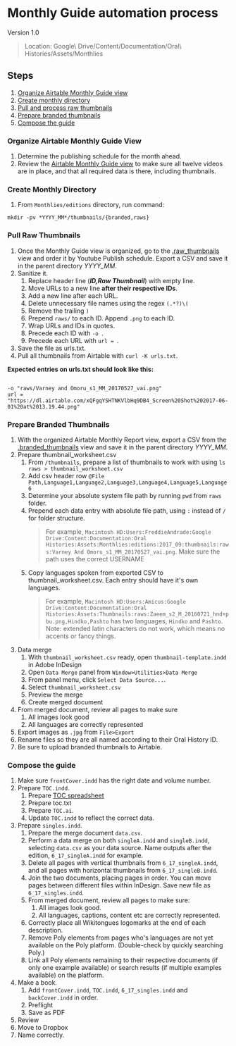 # Monthly Guide automation process
Version 1.0
> Location: Google\ Drive/Content/Documentation/Oral\ Histories/Assets/Monthlies

## Steps
1. [Organize Airtable Monthly Guide view](#organize-airtable-monthly-guide-view)
1. [Create monthly directory](#create-monthly-directory)
1. [Pull and process raw thumbnails](#pull-raw-thumbnails)
1. [Prepare branded thumbnails](#prepare-branded-thumbnails)
1. [Compose the guide](#compose-the-guide)

### Organize Airtable Monthly Guide View
1. Determine the publishing schedule for the month ahead.
1. Review the [Airtable Monthly Guide view](https://airtable.com/tblmuERX4RzQUwZM0/viwX8Kkzg2PNLgYfV) to make sure all twelve videos are in place, and that all required data is there, including thumbnails.

### Create Monthly Directory
1. From `Monthlies/editions` directory, run command:

```
mkdir -pv *YYYY_MM*/thumbnails/{branded,raws}
```

### Pull Raw Thumbnails
1. Once the Monthly Guide view is organized, go to the [.raw_thumbnails](https://airtable.com/tblmuERX4RzQUwZM0/viwspdj54Sj1uXV5u) view and order it by Youtube Publish schedule. Export a CSV and save it in the parent directory *YYYY_MM*.
1. Sanitize it.
    1. Replace header line (***ID,Raw Thumbnail***) with empty line.
    1. Move URLs to a new line **after their respective IDs**.
    1. Add a new line after each URL.
    1. Delete unnecessary file names using the regex `(.*?)\(`
    1. Remove the trailing `)`
    1. Prepend `raws/` to each ID. Append `.png` to each ID.
    1. Wrap URLs and IDs in quotes.
    1. Precede each ID with `-o `.
    1. Precede each URL with `url = `.
1. Save the file as urls.txt.
1. Pull all thumbnails from Airtable with `curl -K urls.txt`.

**Expected entries on urls.txt should look like this:**
```

-o "raws/Varney and Omoru_s1_MM_20170527_vai.png"
url = "https://dl.airtable.com/xQFgqYSHTNKVlbHq9DB4_Screen%20Shot%202017-06-01%20at%2013.19.44.png"

```

### Prepare Branded Thumbnails
1. With the organized Airtable Monthly Report view, export a CSV from the [.branded_thumbnails](https://airtable.com/tblmuERX4RzQUwZM0/viwGXSdXjzqjrf2hZ) view and save it in the parent directory *YYYY_MM*.
1. Prepare thumbnail_worksheet.csv
    1. From `/thumbnails`, prepare a list of thumbnails to work with using `ls raws > thumbnail_worksheet.csv`
    1. Add csv header row `@File Path,Language1,Language2,Language3,Language4,Language5,Language6`
    1. Determine your absolute system file path by running `pwd` from `raws` folder.
    1. Prepend each data entry with absolute file path, using `:` instead of `/` for folder structure.
        > For example, `Macintosh HD:Users:FreddieAndrade:Google Drive:Content:Documentation:Oral Histories:Assets:Monthlies:editions:2017_09:thumbnails:raws:Varney And Omoru_s1_MM_20170527_vai.png`.
        > Make sure the path uses the correct USERNAME
    1. Copy languages spoken from exported CSV to thumbnail_worksheet.csv. Each entry should have it's own languages.
        > For example, `Macintosh HD:Users:Amicus:Google Drive:Content:Documentation:Oral Histories:Assets:Thumbnails:raws:Zaeem_s2_M_20160721_hnd+pbu.png,Hindko,Pashto` has two languages, `Hindko` and `Pashto`.
        Note: extended latin characters do not work, which means no accents or fancy things.
1. Data merge
    1. With `thumbnail_worksheet.csv` ready, open `thumbnail-template.indd` in Adobe InDesign
    1. Open `Data Merge` panel from `Window>Utilities>Data Merge`
    1. From panel menu, click `Select Data Source...`.
    1. Select `thumbnail_worksheet.csv`
    1. Preview the merge
    1. Create merged document
1. From merged document, review all pages to make sure
    1. All images look good
    1. All languages are correctly represented
1. Export images as `.jpg` from `File>Export`
1. Rename files so they are all named according to their Oral History ID.
1. Be sure to upload branded thumbnails to Airtable.

### Compose the guide
1. Make sure `frontCover.indd` has the right date and volume number.
1. Prepare `TOC.indd`.
    1. Prepare [TOC spreadsheet](https://docs.google.com/spreadsheets/d/1UbkXvSixUYgl773DdmrKiZj-0EoLR5mkmSY5uonWTgE/edit#gid=0)
    1. Prepare toc.txt
    1. Prepare `TOC.ai`.
    1. Update `TOC.indd` to reflect the correct data.
1. Prepare `singles.indd`.
    1. Prepare the merge document `data.csv`.
    1. Perform a data merge on both `singleA.indd` and `singleB.indd`, selecting `data.csv` as your data source. Name outputs after the edition, `6_17_singleA.indd` for example.
    1. Delete all pages with vertical thumbnails from `6_17_singleA.indd`, and all pages with horizontal thumbnails from `6_17_singleB.indd`.
    1. Join the two documents, placing pages in order. You can move pages between different files within InDesign. Save new file as `6_17_singles.indd`.
    1. From merged document, review all pages to make sure:
        1. All images look good.
        1. All languages, captions, content etc are correctly represented.
    1. Correctly place all Wikitongues logomarks at the end of each description.
    1. Remove Poly elements from pages who's languages are not yet available on the Poly platform. (Double-check by quickly searching Poly.)
    1. Link all Poly elements remaining to their respective documents (if only one example available) or search results (if multiple examples available) on the platform.
1. Make a book.
    1. Add `frontCover.indd`, `TOC.indd`, `6_17_singles.indd` and `backCover.indd` in order.
    1. Preflight
    1. Save as PDF
1. Review
1. Move to Dropbox
1. Name correctly.